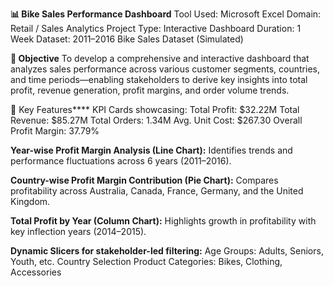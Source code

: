 **📊 Bike Sales Performance Dashboard**
  Tool Used: Microsoft Excel
  Domain: Retail / Sales Analytics
  Project Type: Interactive Dashboard
  Duration: 1 Week
  Dataset: 2011–2016 Bike Sales Dataset (Simulated)

**🎯 Objective**
To develop a comprehensive and interactive dashboard that analyzes sales performance across various customer segments, countries, and time periods—enabling stakeholders to derive key insights into total profit, revenue generation, profit margins, and order volume trends.

**🧩** Key Features****
  KPI Cards showcasing:
  Total Profit: $32.22M
  Total Revenue: $85.27M
  Total Orders: 1.34M
  Avg. Unit Cost: $267.30
  Overall Profit Margin: 37.79%

**Year-wise Profit Margin Analysis (Line Chart):**
Identifies trends and performance fluctuations across 6 years (2011–2016).

**Country-wise Profit Margin Contribution (Pie Chart):**
Compares profitability across Australia, Canada, France, Germany, and the United Kingdom.

**Total Profit by Year (Column Chart):**
Highlights growth in profitability with key inflection years (2014–2015).

**Dynamic Slicers for stakeholder-led filtering:**
Age Groups: Adults, Seniors, Youth, etc.
Country Selection
Product Categories: Bikes, Clothing, Accessories
